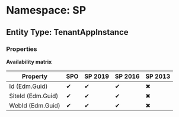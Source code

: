 # Namespace: SP

## Entity Type: TenantAppInstance

### Properties

**Availability matrix**

Property | SPO | SP 2019 | SP 2016 | SP 2013
----------|-----|---------|---------|--------
Id (Edm.Guid) | ✔ | ✔ | ✔ | ✖
SiteId (Edm.Guid) | ✔ | ✔ | ✔ | ✖
WebId (Edm.Guid) | ✔ | ✔ | ✔ | ✖

